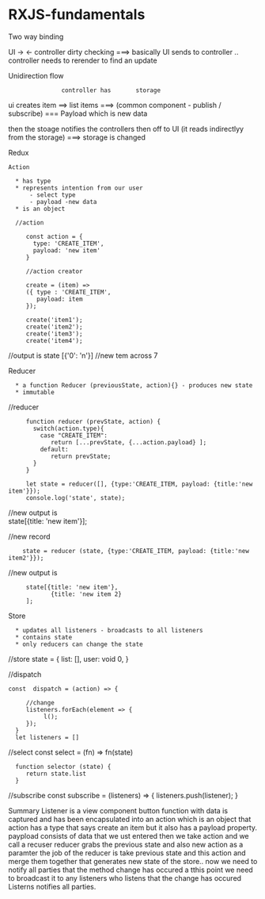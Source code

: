 # RXJS-fundamentals


Two way binding 

UI -> 
   <-  controller
   dirty checking ===> basically UI sends to controller .. controller needs to rerender to find an update
   
Unidirection flow 
 
 
                   controller has       storage 
 ui creates item ==>  list items ===> (common component - publish / subscribe) === Payload which is new data
  
 then the stoage notifies the controllers then off to UI (it reads indirectlyy from the storage) ===> storage is changed
 
 Redux 
 
    Action 
    
      * has type 
      * represents intention from our user
          - select type
          - payload -new data
      * is an object
      
      //action

         const action = { 
           type: 'CREATE_ITEM',
           payload: 'new item'
         }

         //action creator 

         create = (item) => 
         ({ type : 'CREATE_ITEM',
            payload: item
         });

         create('item1');
         create('item2');
         create('item3');
         create('item4');
   //output is 
   state [{'0': 'n'}]
   //new tem across 7
      
   Reducer 
   
      * a function Reducer (previousState, action){} - produces new state
      * immutable 
      
//reducer 

         function reducer (prevState, action) {
           switch(action.type){
             case "CREATE_ITEM":
                return [...prevState, {...action.payload} ];
             default:
                return prevState;
           }
         }

         let state = reducer([], {type:'CREATE_ITEM, payload: {title:'new item'}});
         console.log('state', state);  
         
   //new output is  
         state[{title: 'new item'}];
         
  //new record 
  
        state = reducer (state, {type:'CREATE_ITEM, payload: {title:'new item2'}});
         
   //new output is  
   
         state[{title: 'new item'},
                {title: 'new item 2}
         ];
         
   Store 
   
      * updates all listeners - broadcasts to all listeners
      * contains state
      * only reducers can change the state
      
   //store 
      state = {
         list: [],
         user: void 0,
      }
      
   //dispatch 
   
    const  dispatch = (action) => {
    
         //change
         listeners.forEach(element => {
              l();
         });
      }
      let listeners = []
   //select
   const   select = (fn)  => fn(state)
      
      function selector (state) {
         return state.list
      }
      
   //subscribe 
    const  subscribe = (listeners) => {
         listeners.push(listener);
      }
      
   
             
  Summary
  Listener is a view component 
  button function with data is captured and has been encapsulated into an action which is an object
  that action has a type that says create an item but it also has a payload property.
  paypload  consists of data that we ust entered 
  then we take action and we call a recuser
  reducer grabs the previous state and also new action as a paramter
  the job of the reducer is take previous state and this action and merge them together 
  that generates new state of the store..
  now we need to notify all parties that the method change has occured a tthis point we need to broadcast it to any listeners who listens that the change has occured
  Listerns notifies all parties. 
  
         
